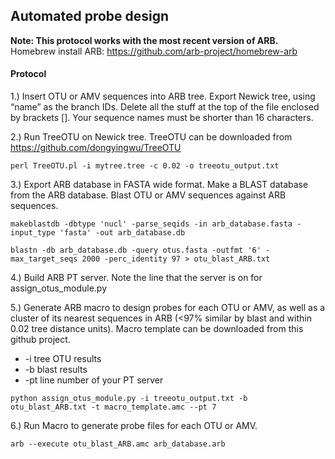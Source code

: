 ## Automated probe design

**Note: This protocol works with the most recent version of ARB.** Homebrew install ARB: https://github.com/arb-project/homebrew-arb


#### Protocol
1.) Insert OTU or AMV sequences into ARB tree.  Export Newick tree, using “name” as the branch IDs.  Delete all the stuff at the top of the file enclosed by brackets [].  Your sequence names must be shorter than 16 characters.

2.) Run TreeOTU on Newick tree. TreeOTU can be downloaded from https://github.com/dongyingwu/TreeOTU

```
perl TreeOTU.pl -i mytree.tree -c 0.02 -o treeotu_output.txt
```

3.) Export ARB database in FASTA wide format.  Make a BLAST database from the ARB database.  Blast OTU or AMV sequences against ARB sequences.

```
makeblastdb -dbtype 'nucl' -parse_seqids -in arb_database.fasta -input_type 'fasta' -out arb_database.db

blastn -db arb_database.db -query otus.fasta -outfmt '6' -max_target_seqs 2000 -perc_identity 97 > otu_blast_ARB.txt
```

4.) Build ARB PT server.  Note the line that the server is on for assign_otus_module.py


5.) Generate ARB macro to design probes for each OTU or AMV, as well as a cluster of its nearest sequences in ARB (<97% similar by blast and within 0.02 tree distance units).  Macro template can be downloaded from this github project.
- -i tree OTU results
- -b blast results
- -pt line number of your PT server


```
python assign_otus_module.py -i treeotu_output.txt -b otu_blast_ARB.txt -t macro_template.amc --pt 7
```


6.) Run Macro to generate probe files for each OTU or AMV.

```
arb --execute otu_blast_ARB.amc arb_database.arb
```





